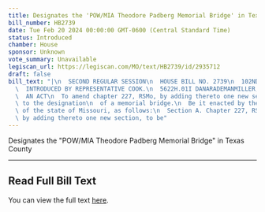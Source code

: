 ```yaml
---
title: Designates the 'POW/MIA Theodore Padberg Memorial Bridge' in Texas County
bill_number: HB2739
date: Tue Feb 20 2024 00:00:00 GMT-0600 (Central Standard Time)
status: Introduced
chamber: House
sponsor: Unknown
vote_summary: Unavailable
legiscan_url: https://legiscan.com/MO/text/HB2739/id/2935712
draft: false
bill_text: "|\n  SECOND REGULAR SESSION\n  HOUSE BILL NO. 2739\n  102ND GENERAL ASSEMBLY\n\
  \  INTRODUCED BY REPRESENTATIVE COOK.\n  5622H.01I DANARADEMANMILLER,ChiefClerk\n\
  \  AN ACT\n  To amend chapter 227, RSMo, by adding thereto one new section relating\
  \ to the designation\n  of a memorial bridge.\n  Be it enacted by the General Assembly\
  \ of the state of Missouri, as follows:\n  Section A. Chapter 227, RSMo, is amended\
  \ by adding thereto one new section, to be"
---
```

Designates the "POW/MIA Theodore Padberg Memorial Bridge" in Texas County

---

## Read Full Bill Text

You can view the full text [here](https://legiscan.com/MO/text/HB2739/id/2935712).
